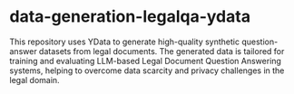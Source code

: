 # data-generation-legalqa-ydata
This repository uses YData to generate high-quality synthetic question-answer datasets from legal documents. The generated data is tailored for training and evaluating LLM-based Legal Document Question Answering systems, helping to overcome data scarcity and privacy challenges in the legal domain.
